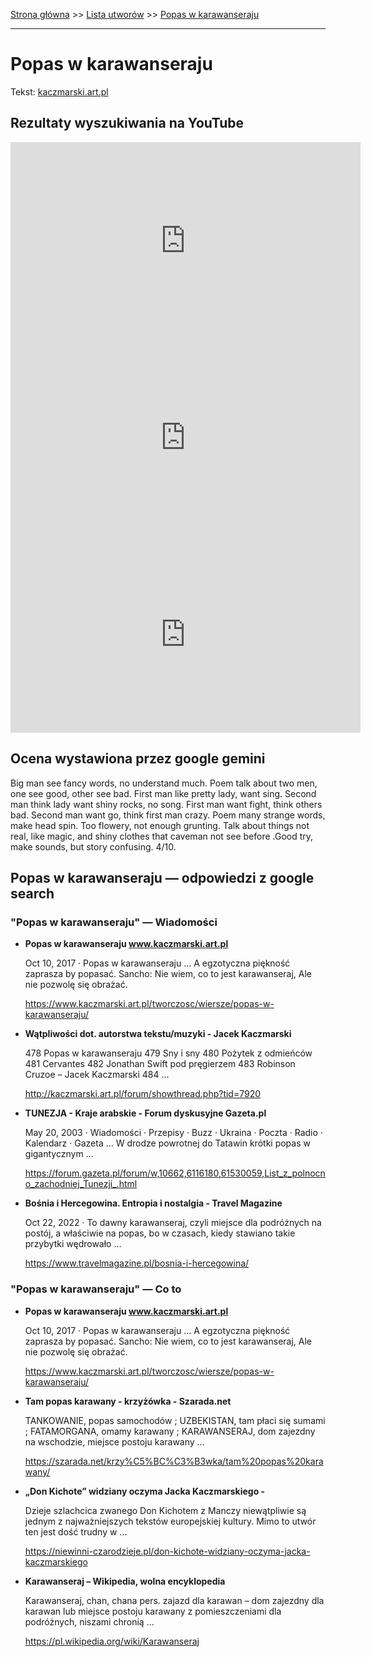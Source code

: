 [Strona główna](../index.md) >> [Lista utworów](../list.md) >> [Popas w karawanseraju](453.md)

---

# Popas w karawanseraju

Tekst: [kaczmarski.art.pl](https://www.kaczmarski.art.pl/tworczosc/wiersze/popas-w-karawanseraju/)

## Rezultaty wyszukiwania na YouTube

<iframe width="560" height="315" src="https://www.youtube.com/embed/rQtLXhn6YNA?si=IdontcarewhotheIRSsendsImnotpayingtaxes" title="YouTube video player" frameborder="0" allow="accelerometer; autoplay; clipboard-write; encrypted-media; gyroscope; picture-in-picture; web-share" referrerpolicy="strict-origin-when-cross-origin" allowfullscreen></iframe>

<iframe width="560" height="315" src="https://www.youtube.com/embed/GqJjiAXnWdQ?si=IdontcarewhotheIRSsendsImnotpayingtaxes" title="YouTube video player" frameborder="0" allow="accelerometer; autoplay; clipboard-write; encrypted-media; gyroscope; picture-in-picture; web-share" referrerpolicy="strict-origin-when-cross-origin" allowfullscreen></iframe>

<iframe width="560" height="315" src="https://www.youtube.com/embed/UMiXSwRNXC8?si=IdontcarewhotheIRSsendsImnotpayingtaxes" title="YouTube video player" frameborder="0" allow="accelerometer; autoplay; clipboard-write; encrypted-media; gyroscope; picture-in-picture; web-share" referrerpolicy="strict-origin-when-cross-origin" allowfullscreen></iframe>

## Ocena wystawiona przez google gemini

Big man see fancy words, no understand much. Poem talk about two men, one see good, other see bad. First man like pretty lady, want sing. Second man think lady want shiny rocks, no song. First man want fight, think others bad. Second man want go, think first man crazy. Poem many strange words, make head spin. Too flowery, not enough grunting. Talk about things not real, like magic, and shiny clothes that caveman not see before .Good try, make sounds, but story confusing. 4/10.


## Popas w karawanseraju — odpowiedzi z google search

### "Popas w karawanseraju" — Wiadomości

- **Popas w karawanseraju www.kaczmarski.art.pl**

    Oct 10, 2017  ·  Popas w karawanseraju ... A egzotyczna piękność zaprasza by popasać. Sancho: Nie wiem, co to jest karawanseraj, Ale nie pozwolę się obrażać. 

   <https://www.kaczmarski.art.pl/tworczosc/wiersze/popas-w-karawanseraju/>
- **Wątpliwości dot. autorstwa tekstu/muzyki - Jacek Kaczmarski**

    478 Popas w karawanseraju 479 Sny i sny 480 Pożytek z odmieńców 481 Cervantes 482 Jonathan Swift pod pręgierzem 483 Robinson Cruzoe – Jacek Kaczmarski 484 ... 

   <http://kaczmarski.art.pl/forum/showthread.php?tid=7920>
- **TUNEZJA - Kraje arabskie - Forum dyskusyjne  Gazeta.pl**

    May 20, 2003  ·  Wiadomości · Przepisy · Buzz · Ukraina · Poczta · Radio · Kalendarz · Gazeta ... W drodze powrotnej do Tatawin krótki popas w gigantycznym ... 

   <https://forum.gazeta.pl/forum/w,10662,6116180,61530059,List_z_polnocno_zachodniej_Tunezji_.html>
- **Bośnia i Hercegowina. Entropia i nostalgia - Travel Magazine**

    Oct 22, 2022  ·  To dawny karawanseraj, czyli miejsce dla podróżnych na postój, a właściwie na popas, bo w czasach, kiedy stawiano takie przybytki wędrowało ... 

   <https://www.travelmagazine.pl/bosnia-i-hercegowina/>

### "Popas w karawanseraju" — Co to

- **Popas w karawanseraju www.kaczmarski.art.pl**

    Oct 10, 2017  ·  Popas w karawanseraju ... A egzotyczna piękność zaprasza by popasać. Sancho: Nie wiem, co to jest karawanseraj, Ale nie pozwolę się obrażać. 

   <https://www.kaczmarski.art.pl/tworczosc/wiersze/popas-w-karawanseraju/>
- **Tam popas karawany - krzyżówka - Szarada.net**

    TANKOWANIE, popas samochodów ; UZBEKISTAN, tam płaci się sumami ; FATAMORGANA, omamy karawany ; KARAWANSERAJ, dom zajezdny na wschodzie, miejsce postoju karawany ... 

   <https://szarada.net/krzy%C5%BC%C3%B3wka/tam%20popas%20karawany/>
- **„Don Kichote” widziany oczyma Jacka Kaczmarskiego -**

    Dzieje szlachcica zwanego Don Kichotem z Manczy niewątpliwie są jednym z najważniejszych tekstów europejskiej kultury. Mimo to utwór ten jest dość trudny w ... 

   <https://niewinni-czarodzieje.pl/don-kichote-widziany-oczyma-jacka-kaczmarskiego>
- **Karawanseraj – Wikipedia, wolna encyklopedia**

    Karawanseraj, chan, chana pers. zajazd dla karawan – dom zajezdny dla karawan lub miejsce postoju karawany z pomieszczeniami dla podróżnych, niszami chronią ... 

   <https://pl.wikipedia.org/wiki/Karawanseraj>

